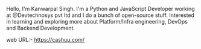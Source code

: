 Hello,
I'm Kanwarpal Singh.
I'm a Python and JavaScript Developer working at @Devtechnosys pvt ltd and I do a bunch of open-source stuff.
Interested in learning and exploring more about Platform/Infra engineering, DevOps and Backend Development.

web URL:- https://cashuu.com/